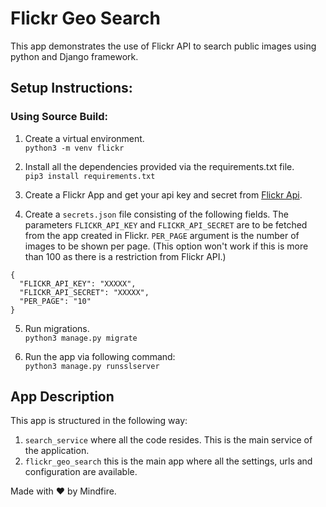 # Flickr Geo Search

This app demonstrates the use of Flickr API to search public images using python and Django framework.

## Setup Instructions:

### Using Source Build:

1. Create a virtual environment.\
   `python3 -m venv flickr`

2. Install all the dependencies provided via the requirements.txt file.\
   `pip3 install requirements.txt`

3. Create a Flickr App and get your api key and secret from [Flickr Api](https://www.flickr.com/services/api/keys/).

4. Create a `secrets.json` file consisting of the following fields. The parameters `FLICKR_API_KEY` and `FLICKR_API_SECRET` are to be fetched from the app created in Flickr. `PER_PAGE` argument is the number of images to be shown per page. (This option won't work if this is more than 100 as there is a restriction from Flickr API.)

```
{
  "FLICKR_API_KEY": "XXXXX",
  "FLICKR_API_SECRET": "XXXXX",
  "PER_PAGE": "10"
}
```

5. Run migrations.\
   `python3 manage.py migrate`

6. Run the app via following command:\
   `python3 manage.py runsslserver`

## App Description

This app is structured in the following way:

1.  `search_service` where all the code resides. This is the main service of the application.
2.  `flickr_geo_search` this is the main app where all the settings, urls and configuration are available.

Made with :heart: by Mindfire.
